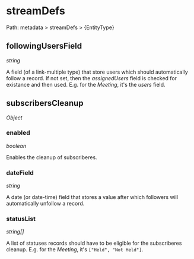 # streamDefs

Path: metadata > streamDefs > {EntityType}

## followingUsersField

*string*

A field (of a link-multiple type) that store users which should automatically follow a record. If not set, then the *assignedUsers* field is checked for existance and then used. E.g. for the *Meeting*, it's the *users* field.

## subscribersCleanup

*Object*

### enabled

*boolean*

Enables the cleanup of subscriberes.

### dateField

*string*

A date (or date-time) field that stores a value after which followers will automatically unfollow a record.

### statusList

*string[]*

A list of statuses records should have to be eligible for the subscriberes cleanup. E.g. for the *Meeting*, it's `["Held", "Not Held"]`.


